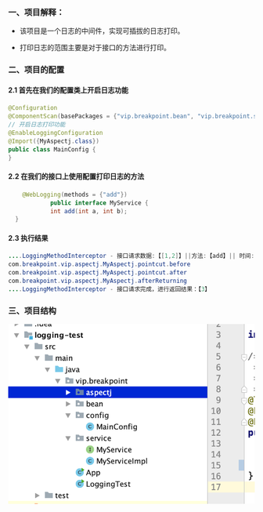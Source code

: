 ### 一、项目解释：

* 该项目是一个日志的中间件，实现可插拔的日志打印。

* 打印日志的范围主要是对于接口的方法进行打印。

### 二、项目的配置

#### 2.1 首先在我们的配置类上开启日志功能

```java
@Configuration
@ComponentScan(basePackages = {"vip.breakpoint.bean", "vip.breakpoint.service"})
// 开启日志打印功能
@EnableLoggingConfiguration
@Import({MyAspectj.class})
public class MainConfig {
}
```

#### 2.2 在我们的接口上使用配置打印日志的方法

```java
	@WebLogging(methods = {"add"})
			public interface MyService {
    		int add(int a, int b);
  }
```

#### 2.3 执行结果

```java
....LoggingMethodInterceptor - 接口请求数据:【[1,2]】||方法:【add】|| 时间:【2020-07-15 17:13:38】
com.breakpoint.vip.aspectj.MyAspectj.pointcut.before
com.breakpoint.vip.aspectj.MyAspectj.pointcut.after
com.breakpoint.vip.aspectj.MyAspectj.afterReturning
....LoggingMethodInterceptor - 接口请求完成，进行返回结果：【3】
```

### 三、项目结构

![image-20200715171512729](pic/image-20200715171512729.png)

